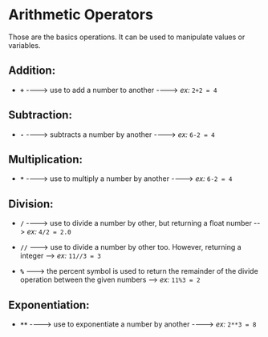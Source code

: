 # Arithmetic Operators

Those are the basics operations. It can be used to manipulate values or variables.

## Addition:

- **`+`** ----> use to add a number to another ----> _ex:_ `2+2 = 4`


## Subtraction:

- **`-`** ----> subtracts a number by another ----> _ex:_ `6-2 = 4`


## Multiplication:

- **`*`** ----> use to multiply a number by another ----> _ex:_ `6-2 = 4`


## Division:

- **`/`** ----> use to divide a number by other, but returning a float number --> _ex:_ `4/2 = 2.0`

- **`//`** ---> use to divide a number by other too. However, returning a integer --> _ex:_ `11//3 = 3`

- **`%`** ---> the percent symbol is used to return the remainder of the divide operation between the given numbers --> _ex:_ `11%3 = 2`


## Exponentiation:

- **`**`** ----> use to exponentiate a number by another ----> _ex:_ `2**3 = 8`



